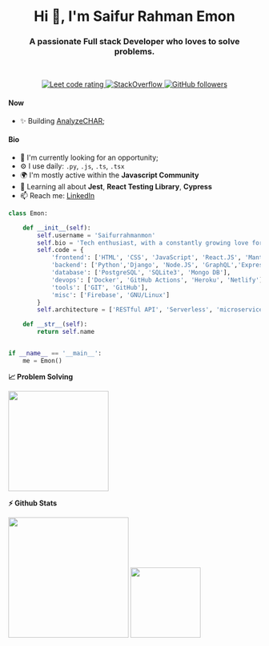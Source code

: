 <h1 align="center">Hi 👋, I'm Saifur Rahman Emon</h1>
<h3 align="center">A passionate Full stack Developer who loves to solve problems.</h3>
<br/>
<p align="center">
  <a href="https://leetcode.com/saifur789/">
    <img src="https://cp-logo.vercel.app/leetcode/saifur789" alt="Leet code rating" />
  </a>
  <a href="https://stackoverflow.com/users/14268541/saif789" target="_blank">
<img alt="StackOverflow"
src="https://stackoverflow-badge.vercel.app/?userID=14268541" />
</a>
  <a href="https://github.com/sudiptob2?tab=followers">
    <img alt="GitHub followers" src="https://img.shields.io/github/followers/saifurrahmanemon?color=green&logo=github">
  </a>

</p>

#### Now

-  ✨ Building [AnalyzeCHAR](https://github.com/Saifurrahmanemon/image-analytics);

#### Bio

-  🏢 I'm currently looking for an opportunity;
-  ⚙️ I use daily: `.py`, `.js`, `.ts`, `.tsx`
-  🌍 I'm mostly active within the **Javascript Community**
-  🌱 Learning all about **Jest**, **React Testing Library**, **Cypress**
-  📫 Reach me: [LinkedIn](https://www.linkedin.com/in/saifurrahmanemon/)

```python
class Emon:

    def __init__(self):
        self.username = 'Saifurrahmanmon'
        self.bio = 'Tech enthusiast, with a constantly growing love for languages. Loves to work as a team and learn new tech'
        self.code = {
            'frontend': ['HTML', 'CSS', 'JavaScript', 'React.JS', 'Mantine UI', 'Material UI' , 'Tailwind', 'TypeScript'],
            'backend': ['Python','Django', 'Node.JS', 'GraphQL','Express'],
            'database': ['PostgreSQL', 'SQLite3', 'Mongo DB'],
            'devops': ['Docker', 'GitHub Actions', 'Heroku', 'Netlify'],
            'tools': ['GIT', 'GitHub'],
            'misc': ['Firebase', 'GNU/Linux']
        }
        self.architecture = ['RESTful API', 'Serverless', 'microservices']

    def __str__(self):
        return self.name


if __name__ == '__main__':
    me = Emon()
```

<b>&#128200; Problem Solving</b>

<p float="left">
<img height="200em"  src="https://leetcard.jacoblin.cool/saifur789?theme=light&font=Karma&ext=activity" />
</p>

<b>⚡ Github Stats</b>

<p>
<img height='240em' src="https://github-readme-stats.vercel.app/api?username=Saifurrahmanemon&show_icons=true" />
<img height="140em" src="https://github-readme-stats.vercel.app/api/top-langs/?username=Saifurrahmanemon&show_icons=true&hide_border=true&layout=compact&langs_count=8"/>
</p>

